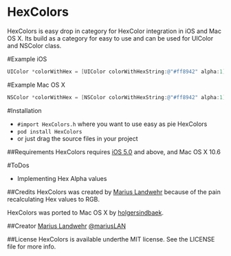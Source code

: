 HexColors
=========================

HexColors is easy drop in category for HexColor integration in iOS and Mac OS X. Its build as a category for easy to use and can be used for UIColor and NSColor class.

#Example iOS
``` objective-c
UIColor *colorWithHex = [UIColor colorWithHexString:@"#ff8942" alpha:1];
```

#Example Mac OS X
``` objective-c
NSColor *colorWithHex = [NSColor colorWithHexString:@"#ff8942" alpha:1];
```

#Installation
* `#import HexColors.h` where you want to use easy as pie HexColors
* `pod install HexColors`
* or just drag the source files in your project

##Requirements
HexColors requires [iOS 5.0](http://developer.apple.com/library/ios/#releasenotes/General/WhatsNewIniPhoneOS/Articles/iPhoneOS4.html) and above, and Mac OS X 10.6

#ToDos
* Implementing Hex Alpha values

##Credits
HexColors was created by [Marius Landwehr](https://github.com/mRs-) because of the pain recalculating Hex values to RGB.

HexColors was ported to Mac OS X by [holgersindbaek](https://github.com/holgersindbaek).

##Creator
[Marius Landwehr](https://github.com/mRs-) [@mariusLAN](https://twitter.com/mariusLAN)

##License
HexColors is available underthe MIT license. See the LICENSE file for more info.